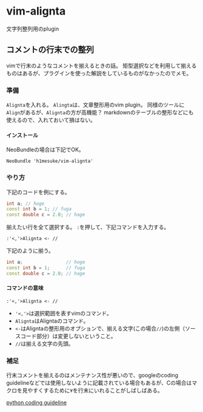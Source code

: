 # vim-alignta
文字列整列用のplugin

## コメントの行末での整列
vimで行末のようなコメントを揃えるときの話。
矩型選択などを利用して揃えるものはあるが、プラグインを使った解説をしているものがなかったのでメモ。

### 準備
`Alignta`を入れる。
`Alingta`は、文章整形用のvim plugin。
同様のツールに`Align`があるが、`Alignta`の方が高機能？
markdownのテーブルの整形などにも使えるので、入れておいて損はない。

#### インストール
NeoBundleの場合は下記でOK。
```vim
NeoBundle 'h1mesuke/vim-alignta'
```

### やり方
下記のコードを例にする。
```c++
int a; // hoge
const int b = 1; // fuga
const double c = 2.0; // hage
```

揃えたい行を全て選択する。
`:`を押して、下記コマンドを入力する。

```vim
:'<,'>Alignta <- //
```

下記のように揃う。

```c++
int a;                // hoge
const int b = 1;      // fuga
const double c = 2.0; // hage
```

#### コマンドの意味

```vim
:'<,'>Alignta <- //
```

* `'<,'>`は選択範囲を表すvimのコマンド。
* `Alignta`はAligntaのコマンド。
* `<-`はAligntaの整形用のオプションで、揃える文字(この場合`//`)の左側（ソースコード部分）は変更しないということ。
* `//`は揃える文字の先頭。

### 補足
行末コメントを揃えるのはメンテナンス性が悪いので、googleのcoding guidelineなどでは使用しないように記載されている場合もあるが、Cの場合はマクロを見やすくするために`¥`を行末にいれることがしばしばある。

[python coding guideline](http://works.surgo.jp/translation/pyguide.html#id56)

